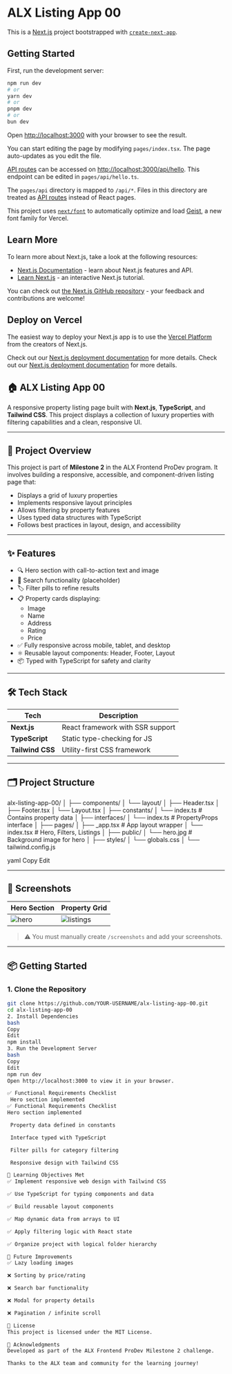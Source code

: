 # ALX Listing App 00

This is a [Next.js](https://nextjs.org) project bootstrapped with [`create-next-app`](https://nextjs.org/docs/pages/api-reference/create-next-app).

## Getting Started

First, run the development server:

```bash
npm run dev
# or
yarn dev
# or
pnpm dev
# or
bun dev
```

Open [http://localhost:3000](http://localhost:3000) with your browser to see the result.

You can start editing the page by modifying `pages/index.tsx`. The page auto-updates as you edit the file.

[API routes](https://nextjs.org/docs/pages/building-your-application/routing/api-routes) can be accessed on [http://localhost:3000/api/hello](http://localhost:3000/api/hello). This endpoint can be edited in `pages/api/hello.ts`.

The `pages/api` directory is mapped to `/api/*`. Files in this directory are treated as [API routes](https://nextjs.org/docs/pages/building-your-application/routing/api-routes) instead of React pages.

This project uses [`next/font`](https://nextjs.org/docs/pages/building-your-application/optimizing/fonts) to automatically optimize and load [Geist](https://vercel.com/font), a new font family for Vercel.

## Learn More

To learn more about Next.js, take a look at the following resources:

- [Next.js Documentation](https://nextjs.org/docs) - learn about Next.js features and API.
- [Learn Next.js](https://nextjs.org/learn-pages-router) - an interactive Next.js tutorial.

You can check out [the Next.js GitHub repository](https://github.com/vercel/next.js) - your feedback and contributions are welcome!

## Deploy on Vercel

The easiest way to deploy your Next.js app is to use the [Vercel Platform](https://vercel.com/new?utm_medium=default-template&filter=next.js&utm_source=create-next-app&utm_campaign=create-next-app-readme) from the creators of Next.js.

Check out our [Next.js deployment documentation](https://nextjs.org/docs/pages/building-your-application/deploying) for more details.
Check out our [Next.js deployment documentation](https://nextjs.org/docs/pages/building-your-application/deploying) for more details.

## 🏠 ALX Listing App 00

A responsive property listing page built with **Next.js**, **TypeScript**, and **Tailwind CSS**. This project displays a collection of luxury properties with filtering capabilities and a clean, responsive UI.

---

## 🚀 Project Overview

This project is part of **Milestone 2** in the ALX Frontend ProDev program. It involves building a responsive, accessible, and component-driven listing page that:

- Displays a grid of luxury properties
- Implements responsive layout principles
- Allows filtering by property features
- Uses typed data structures with TypeScript
- Follows best practices in layout, design, and accessibility

---

## ✨ Features

- 🔍 Hero section with call-to-action text and image
- 🔎 Search functionality (placeholder)
- 🏷️ Filter pills to refine results
- 📋 Property cards displaying:
  - Image
  - Name
  - Address
  - Rating
  - Price
- ✅ Fully responsive across mobile, tablet, and desktop
- ⚛️ Reusable layout components: Header, Footer, Layout
- 📦 Typed with TypeScript for safety and clarity

---

## 🛠️ Tech Stack

| Tech          | Description                       |
|---------------|-----------------------------------|
| **Next.js**   | React framework with SSR support  |
| **TypeScript**| Static type-checking for JS       |
| **Tailwind CSS** | Utility-first CSS framework   |

---

## 🗂️ Project Structure

alx-listing-app-00/
│
├── components/
│ └── layout/
│ ├── Header.tsx
│ ├── Footer.tsx
│ └── Layout.tsx
│
├── constants/
│ └── index.ts # Contains property data
│
├── interfaces/
│ └── index.ts # PropertyProps interface
│
├── pages/
│ ├── _app.tsx # App layout wrapper
│ └── index.tsx # Hero, Filters, Listings
│
├── public/
│ └── hero.jpg # Background image for hero
│
├── styles/
│ └── globals.css
│
└── tailwind.config.js

yaml
Copy
Edit

---

## 📸 Screenshots

| Hero Section                       | Property Grid                       |
|-----------------------------------|-------------------------------------|
| ![hero](./screenshots/hero.png)   | ![listings](./screenshots/listings.png) |

> ⚠️ You must manually create `/screenshots` and add your screenshots.

---

## 📦 Getting Started

### 1. Clone the Repository

```bash
git clone https://github.com/YOUR-USERNAME/alx-listing-app-00.git
cd alx-listing-app-00
2. Install Dependencies
bash
Copy
Edit
npm install
3. Run the Development Server
bash
Copy
Edit
npm run dev
Open http://localhost:3000 to view it in your browser.

✅ Functional Requirements Checklist
 Hero section implemented
✅ Functional Requirements Checklist
Hero section implemented

 Property data defined in constants

 Interface typed with TypeScript

 Filter pills for category filtering

 Responsive design with Tailwind CSS

🧠 Learning Objectives Met
✅ Implement responsive web design with Tailwind CSS

✅ Use TypeScript for typing components and data

✅ Build reusable layout components

✅ Map dynamic data from arrays to UI

✅ Apply filtering logic with React state

✅ Organize project with logical folder hierarchy

📌 Future Improvements
✅ Lazy loading images

❌ Sorting by price/rating

❌ Search bar functionality

❌ Modal for property details

❌ Pagination / infinite scroll

📜 License
This project is licensed under the MIT License.

🤝 Acknowledgments
Developed as part of the ALX Frontend ProDev Milestone 2 challenge.

Thanks to the ALX team and community for the learning journey!
